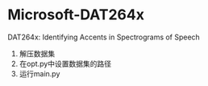 # Microsoft-DAT264x

DAT264x: Identifying Accents in Spectrograms of Speech

1. 解压数据集
2. 在opt.py中设置数据集的路径
3. 运行main.py